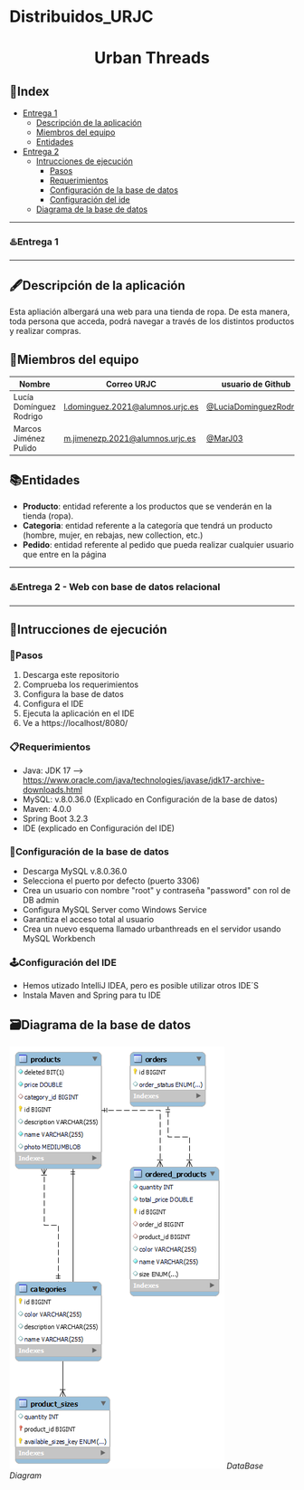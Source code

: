 # Distribuidos_URJC

# <p align="center"> Urban Threads </p>
## 📑Index
- [Entrega 1](entrega-1)
  - [Descripción de la aplicación](descripcon-de-la-aplicacion)
  - [Miembros del equipo](miembros-del-equipo)
  - [Entidades](entidades)
- [Entrega 2](entrega-2)
  - [Intrucciones de ejecución](instrucciones-de-ejecucion)
     - [Pasos](pasos)
     - [Requerimientos](requerimientos)
     - [Configuración de la base de datos](configuracion-de-la-base-de-datos)
     - [Configuración del ide](configuracion-del-ide)
  - [Diagrama de la base de datos](diagrama-de-la-base-de-datos)

***   
### ♨️Entrega 1
***
## 🖋️Descripción de la aplicación
Esta apliación albergará una web para una tienda de ropa. De esta manera, toda persona que acceda, podrá navegar a través de los distintos productos y realizar compras.


## 👷Miembros del equipo
| Nombre | Correo URJC| usuario de Github |
| ------------- | ------------- | ----------- |
| Lucía Domínguez Rodrigo| l.dominguez.2021@alumnos.urjc.es | [@LuciaDominguezRodrigo](https://github.com/LuciaDominguezRodrigo) |
| Marcos Jiménez Pulido  | m.jimenezp.2021@alumnos.urjc.es  | [@MarJ03](https://github.com/MarJ03) |


## 📚Entidades
- **Producto**: entidad referente a los productos que se venderán en la tienda (ropa).
- **Categoria**: entidad referente a la categoría que tendrá un producto (hombre, mujer, en rebajas, new collection, etc.)
- **Pedido**: entidad referente al pedido que pueda realizar cualquier usuario que entre en la página

***   
### ♨️Entrega 2  - Web con base de datos relacional
***

## 🔣Intrucciones de ejecución

### 👟Pasos 
1. Descarga este repositorio
2. Comprueba los requerimientos
3. Configura la base de datos
4. Configura el IDE
5. Ejecuta la aplicación en el IDE
6. Ve a https://localhost/8080/

### 📋Requerimientos
- Java: JDK 17 --> https://www.oracle.com/java/technologies/javase/jdk17-archive-downloads.html
- MySQL: v.8.0.36.0 (Explicado en Configuración de la base de datos)
- Maven: 4.0.0
- Spring Boot 3.2.3
- IDE (explicado en Configuración del IDE)

### 💾Configuración de la base de datos
- Descarga MySQL v.8.0.36.0
- Selecciona el puerto por defecto (puerto 3306)
- Crea un usuario con nombre "root" y contraseña "password" con rol de DB admin
- Configura MySQL Server como Windows Service
- Garantiza el acceso total al usuario
- Crea un nuevo esquema llamado urbanthreads en el servidor usando MySQL Workbench

### 🕹️Configuración del IDE
- Hemos utizado IntelliJ IDEA, pero es posible utilizar otros IDE´S
- Instala Maven and Spring para tu IDE

## 🗃️Diagrama de la base de datos
![](https://github.com/LuciaDominguezRodrigo/Distribuidos_URJC/blob/main/pruebas/diagrama_basedatos/database.png)
*DataBase Diagram*
